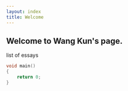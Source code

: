 ```yaml
---
layout: index
title: Welcome
---
```

## Welcome to Wang Kun's page.

list of essays

```c
void main()
{
    return 0;
}
```

